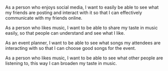 As a person who enjoys social media, I want to easily be able to see what my friends are posting and interact with it so that I can effectively communicate with my friends online.

As a person who likes music, I want to be able to share my taste in music easily, so that people can understand and see what I like.

As an event planner, I want to be able to see what songs my attendees are interacting with so that I can choose good songs for the event.

As a person who likes music, I want to be able to see what other people are listening to, this way I can broaden my taste in music.

